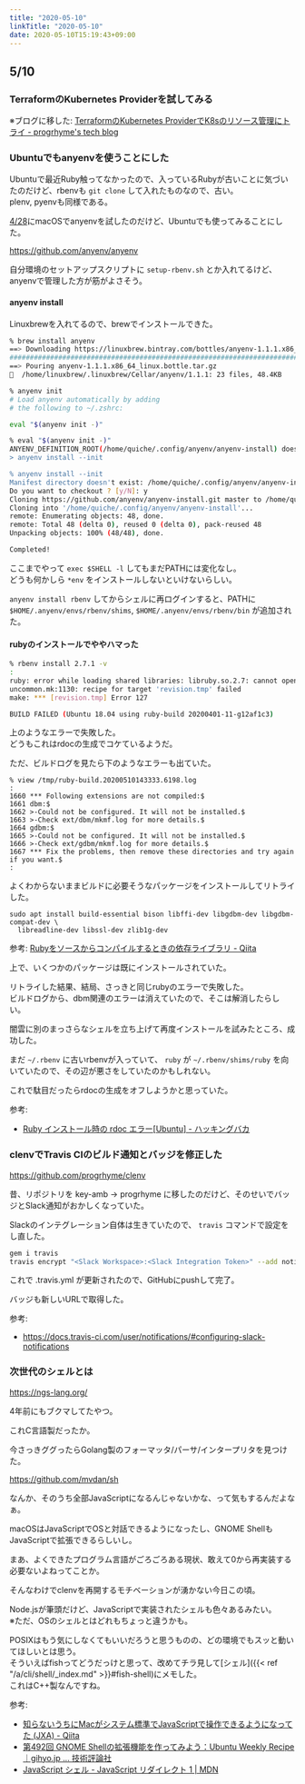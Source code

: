```yaml
---
title: "2020-05-10"
linkTitle: "2020-05-10"
date: 2020-05-10T15:19:43+09:00
---
```


## 5/10
### TerraformのKubernetes Providerを試してみる

※ブログに移した: [TerraformのKubernetes ProviderでK8sのリソース管理にトライ - progrhyme's tech blog](https://tech-progrhyme.hatenablog.com/entry/2020/05/10/121145)

### Ubuntuでもanyenvを使うことにした

Ubuntuで最近Ruby触ってなかったので、入っているRubyが古いことに気づいたのだけど、rbenvも `git clone` して入れたものなので、古い。  
plenv, pyenvも同様である。

[4/28](../2020/20200428/)にmacOSでanyenvを試したのだけど、Ubuntuでも使ってみることにした。

https://github.com/anyenv/anyenv

自分環境のセットアップスクリプトに `setup-rbenv.sh` とか入れてるけど、anyenvで管理した方が筋がよさそう。

#### anyenv install

Linuxbrewを入れてるので、brewでインストールできた。

```sh
% brew install anyenv
==> Downloading https://linuxbrew.bintray.com/bottles/anyenv-1.1.1.x86_64_linux.bottle.tar.gz
######################################################################## 100.0%
==> Pouring anyenv-1.1.1.x86_64_linux.bottle.tar.gz
🍺  /home/linuxbrew/.linuxbrew/Cellar/anyenv/1.1.1: 23 files, 48.4KB

% anyenv init
# Load anyenv automatically by adding
# the following to ~/.zshrc:

eval "$(anyenv init -)"

% eval "$(anyenv init -)"
ANYENV_DEFINITION_ROOT(/home/quiche/.config/anyenv/anyenv-install) doesn't exist. You can initialize it by:
> anyenv install --init

% anyenv install --init
Manifest directory doesn't exist: /home/quiche/.config/anyenv/anyenv-install
Do you want to checkout ? [y/N]: y
Cloning https://github.com/anyenv/anyenv-install.git master to /home/quiche/.config/anyenv/anyenv-install...
Cloning into '/home/quiche/.config/anyenv/anyenv-install'...
remote: Enumerating objects: 48, done.
remote: Total 48 (delta 0), reused 0 (delta 0), pack-reused 48
Unpacking objects: 100% (48/48), done.

Completed!
```

ここまでやって `exec $SHELL -l` してもまだPATHには変化なし。  
どうも何かしら `*env` をインストールしないといけないらしい。

`anyenv install rbenv` してからシェルに再ログインすると、PATHに `$HOME/.anyenv/envs/rbenv/shims`, `$HOME/.anyenv/envs/rbenv/bin` が追加された。

#### rubyのインストールでややハマった

```sh
% rbenv install 2.7.1 -v
:
ruby: error while loading shared libraries: libruby.so.2.7: cannot open shared object file: No such file or directory
uncommon.mk:1130: recipe for target 'revision.tmp' failed
make: *** [revision.tmp] Error 127

BUILD FAILED (Ubuntu 18.04 using ruby-build 20200401-11-g12af1c3)
```

上のようなエラーで失敗した。  
どうもこれはrdocの生成でコケているようだ。

ただ、ビルドログを見たら下のようなエラーも出ていた。

```
% view /tmp/ruby-build.20200510143333.6198.log
:
1660 *** Following extensions are not compiled:$
1661 dbm:$
1662 >-Could not be configured. It will not be installed.$
1663 >-Check ext/dbm/mkmf.log for more details.$
1664 gdbm:$
1665 >-Could not be configured. It will not be installed.$
1666 >-Check ext/gdbm/mkmf.log for more details.$
1667 *** Fix the problems, then remove these directories and try again if you want.$
:
```

よくわからないままビルドに必要そうなパッケージをインストールしてリトライした。

```
sudo apt install build-essential bison libffi-dev libgdbm-dev libgdbm-compat-dev \
  libreadline-dev libssl-dev zlib1g-dev
```

参考: [Rubyをソースからコンパイルするときの依存ライブラリ - Qiita](https://qiita.com/raccy/items/cd0b39a33dbe764480be)

上で、いくつかのパッケージは既にインストールされていた。

リトライした結果、結局、さっきと同じrubyのエラーで失敗した。  
ビルドログから、dbm関連のエラーは消えていたので、そこは解消したらしい。

闇雲に別のまっさらなシェルを立ち上げて再度インストールを試みたところ、成功した。

まだ `~/.rbenv` に古いrbenvが入っていて、 `ruby` が `~/.rbenv/shims/ruby` を向いていたので、その辺が悪さをしていたのかもしれない。

これで駄目だったらrdocの生成をオフしようかと思っていた。

参考:

- [Ruby インストール時の rdoc エラー\[Ubuntu\] - ハッキングバカ](https://hackbaka.hatenablog.com/entry/2018/09/13/151242)

### clenvでTravis CIのビルド通知とバッジを修正した

https://github.com/progrhyme/clenv

昔、リポジトリを key-amb -> progrhyme に移したのだけど、そのせいでバッジとSlack通知がおかしくなっていた。

Slackのインテグレーション自体は生きていたので、 `travis` コマンドで設定をし直した。

```sh
gem i travis
travis encrypt "<Slack Workspace>:<Slack Integration Token>" --add notifications.slack.rooms
```

これで .travis.yml が更新されたので、GitHubにpushして完了。

バッジも新しいURLで取得した。

参考:

- https://docs.travis-ci.com/user/notifications/#configuring-slack-notifications

### 次世代のシェルとは

https://ngs-lang.org/

4年前にもブクマしてたやつ。

これC言語製だったか。

今さっきググったらGolang製のフォーマッタ/パーサ/インタープリタを見つけた。

https://github.com/mvdan/sh

なんか、そのうち全部JavaScriptになるんじゃないかな、って気もするんだよなぁ。

macOSはJavaScriptでOSと対話できるようになったし、GNOME ShellもJavaScriptで拡張できるらしいし。

まあ、よくできたプログラム言語がごろごろある現状、敢えて0から再実装する必要ないよねってことか。

そんなわけでclenvを再開するモチベーションが湧かない今日この頃。

Node.jsが筆頭だけど、JavaScriptで実装されたシェルも色々あるみたい。  
※ただ、OSのシェルとはどれもちょっと違うかも。

POSIXはもう気にしなくてもいいだろうと思うものの、どの環境でもスッと動いてほしいとは思う。  
そういえばfishってどうだっけと思って、改めてチラ見して[シェル]({{< ref "/a/cli/shell/_index.md" >}}#fish-shell)にメモした。  
これはC++製なんですね。

参考:

- [知らないうちにMacがシステム標準でJavaScriptで操作できるようになってた (JXA) - Qiita](https://qiita.com/zakuroishikuro/items/1b02378bf9e940602d87)
- [第492回 GNOME Shellの拡張機能を作ってみよう：Ubuntu Weekly Recipe｜gihyo.jp … 技術評論社](https://gihyo.jp/admin/serial/01/ubuntu-recipe/0492)
- [JavaScript シェル - JavaScript リダイレクト 1 | MDN](https://developer.mozilla.org/ja/docs/JavaScript/Shells)
